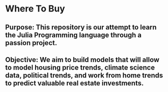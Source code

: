 # Where To Buy
## Purpose: This repository is our attempt to learn the Julia Programming language through a passion project.

## Objective: We aim to build models that will allow to model housing price trends, climate science data, political trends, and work from home trends to predict valuable real estate investments. 
